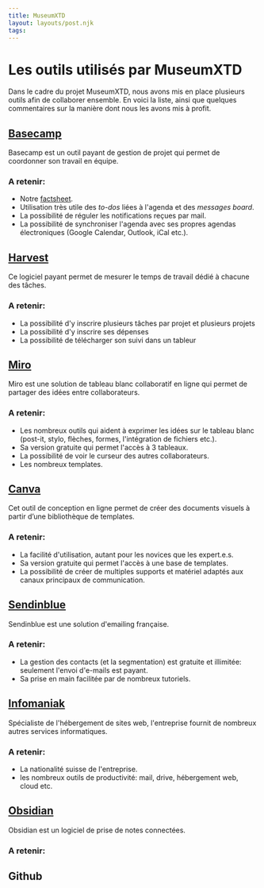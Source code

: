 ```yaml
---
title: MuseumXTD
layout: layouts/post.njk
tags: 
---
```

# Les outils utilisés par MuseumXTD
Dans le cadre du projet MuseumXTD, nous avons mis en place plusieurs outils afin de collaborer ensemble. En voici la liste, ainsi que quelques commentaires sur la manière dont nous les avons mis à profit. 

## [Basecamp](https://basecamp.com/)
Basecamp est un outil payant de gestion de projet qui permet de coordonner son travail en équipe.   
### A retenir: 
- Notre [factsheet](http://myreader.toile-libre.org/MuseumXTD_Basecamp_Factsheet.pdf). 
- Utilisation très utile des *to-dos* liées à l'agenda et des *messages board*. 
- La possibilité de réguler les notifications reçues par mail. 
- La possibilité de synchroniser l'agenda avec ses propres agendas électroniques (Google Calendar, Outlook, iCal etc.). 

## [Harvest](https://concilio1.harvestapp.com/time) 
Ce logiciel payant permet de mesurer le temps de travail dédié à chacune des tâches. 
### A retenir: 
- La possibilité d'y inscrire plusieurs tâches par projet et plusieurs projets
- La possibilité d'y inscrire ses dépenses
- La possibilité de télécharger son suivi dans un tableur

## [Miro](https://miro.com/)
Miro est une solution de tableau blanc collaboratif en ligne qui permet de partager des idées entre collaborateurs. 
### A retenir: 
- Les nombreux outils qui aident à exprimer les idées sur le tableau blanc (post-it, stylo, flèches, formes, l'intégration de fichiers etc.). 
- Sa version gratuite qui permet l'accès à 3 tableaux. 
- La possibilité de voir le curseur des autres collaborateurs. 
- Les nombreux templates. 

## [Canva](https://www.canva.com/)
Cet outil de conception en ligne permet de créer des documents visuels à partir d’une bibliothèque de templates. 
### A retenir: 
- La facilité d'utilisation, autant pour les novices que les expert.e.s. 
- Sa version gratuite qui permet l'accès à une base de templates. 
- La possibilité de créer de multiples supports et matériel adaptés aux canaux principaux de communication. 

## [Sendinblue](https://fr.sendinblue.com/)
Sendinblue est une solution d'emailing française. 
### A retenir: 
- La gestion des contacts (et la segmentation) est gratuite et illimitée: seulement l'envoi d'e-mails est payant.
- Sa prise en main facilitée par de nombreux tutoriels. 

## [Infomaniak](https://www.infomaniak.com/fr)
Spécialiste de l'hébergement de sites web, l'entreprise fournit de nombreux autres services informatiques. 
### A retenir: 
- La nationalité suisse de l'entreprise. 
- les nombreux outils de productivité: mail, drive, hébergement web, cloud etc. 

## [Obsidian](https://obsidian.md/)
Obsidian est un logiciel de prise de notes connectées. 
### A retenir: 


## Github

